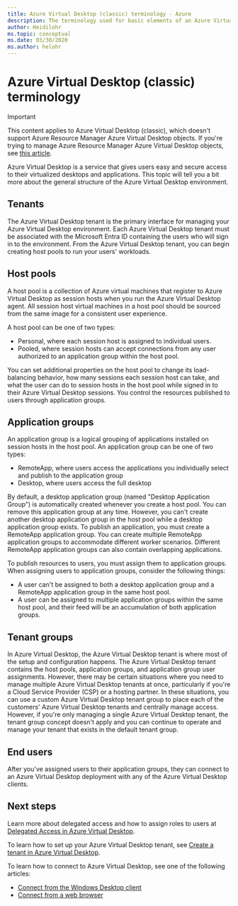 ```yaml
---
title: Azure Virtual Desktop (classic) terminology - Azure
description: The terminology used for basic elements of an Azure Virtual Desktop (classic) environment.
author: Heidilohr
ms.topic: conceptual
ms.date: 03/30/2020
ms.author: helohr
---
```

# Azure Virtual Desktop (classic) terminology

>[!IMPORTANT]
>This content applies to Azure Virtual Desktop (classic), which doesn't support Azure Resource Manager Azure Virtual Desktop objects. If you're trying to manage Azure Resource Manager Azure Virtual Desktop objects, see [this article](../environment-setup.md).

Azure Virtual Desktop is a service that gives users easy and secure access to their virtualized desktops and applications. This topic will tell you a bit more about the general structure of the Azure Virtual Desktop environment.

## Tenants

The Azure Virtual Desktop tenant is the primary interface for managing your Azure Virtual Desktop environment. Each Azure Virtual Desktop tenant must be associated with the Microsoft Entra ID containing the users who will sign in to the environment. From the Azure Virtual Desktop tenant, you can begin creating host pools to run your users' workloads.

## Host pools

A host pool is a collection of Azure virtual machines that register to Azure Virtual Desktop as session hosts when you run the Azure Virtual Desktop agent. All session host virtual machines in a host pool should be sourced from the same image for a consistent user experience.

A host pool can be one of two types:

- Personal, where each session host is assigned to individual users.
- Pooled, where session hosts can accept connections from any user authorized to an application group within the host pool.

You can set additional properties on the host pool to change its load-balancing behavior, how many sessions each session host can take, and what the user can do to session hosts in the host pool while signed in to their Azure Virtual Desktop sessions. You control the resources published to users through application groups.

## Application groups

An application group is a logical grouping of applications installed on session hosts in the host pool. An application group can be one of two types:

- RemoteApp, where users access the applications you individually select and publish to the application group
- Desktop, where users access the full desktop

By default, a desktop application group (named "Desktop Application Group") is automatically created whenever you create a host pool. You can remove this application group at any time. However, you can't create another desktop application group in the host pool while a desktop application group exists. To publish an application, you must create a RemoteApp application group. You can create multiple RemoteApp application groups to accommodate different worker scenarios. Different RemoteApp application groups can also contain overlapping applications.

To publish resources to users, you must assign them to application groups. When assigning users to application groups, consider the following things:

- A user can't be assigned to both a desktop application group and a RemoteApp application group in the same host pool.
- A user can be assigned to multiple application groups within the same host pool, and their feed will be an accumulation of both application groups.

## Tenant groups

In Azure Virtual Desktop, the Azure Virtual Desktop tenant is where most of the setup and configuration happens. The Azure Virtual Desktop tenant contains the host pools, application groups, and application group user assignments. However, there may be certain situations where you need to manage multiple Azure Virtual Desktop tenants at once, particularly if you're a Cloud Service Provider (CSP) or a hosting partner. In these situations, you can use a custom Azure Virtual Desktop tenant group to place each of the customers' Azure Virtual Desktop tenants and centrally manage access. However, if you're only managing a single Azure Virtual Desktop tenant, the tenant group concept doesn't apply and you can continue to operate and manage your tenant that exists in the default tenant group.

## End users

After you've assigned users to their application groups, they can connect to an Azure Virtual Desktop deployment with any of the Azure Virtual Desktop clients.

## Next steps

Learn more about delegated access and how to assign roles to users at [Delegated Access in Azure Virtual Desktop](delegated-access-virtual-desktop-2019.md).

To learn how to set up your Azure Virtual Desktop tenant, see [Create a tenant in Azure Virtual Desktop](tenant-setup-azure-active-directory.md).

To learn how to connect to Azure Virtual Desktop, see one of the following articles:

- [Connect from the Windows Desktop client](connect-windows-2019.md)
- [Connect from a web browser](connect-web-2019.md)
